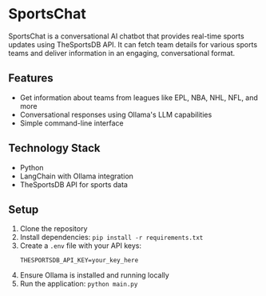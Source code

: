 # SportsChat
SportsChat is a conversational AI chatbot that provides real-time sports updates using TheSportsDB API. It can fetch team details for various sports teams and deliver information in an engaging, conversational format. 

## Features
- Get information about teams from leagues like EPL, NBA, NHL, NFL, and more
- Conversational responses using Ollama's LLM capabilities
- Simple command-line interface

## Technology Stack
- Python
- LangChain with Ollama integration
- TheSportsDB API for sports data

## Setup
1. Clone the repository
2. Install dependencies: `pip install -r requirements.txt`
3. Create a `.env` file with your API keys:
   ```
   THESPORTSDB_API_KEY=your_key_here
   ```
4. Ensure Ollama is installed and running locally
5. Run the application: `python main.py`

